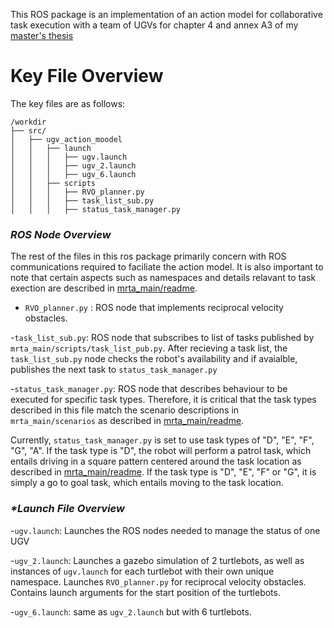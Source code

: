 This ROS package is an implementation of an action model for collaborative task execution with a team of UGVs for  chapter 4 and annex A3 of my [master's thesis](https://github.com/albud187/optimized_task_coord/blob/main/.thesis/Budiman_Alfa_2023_Thesis.pdf)


# Key File Overview

The key files are as follows:

```
/workdir
├── src/
│   ├── ugv_action_moodel
│   │   ├── launch
│   │   │   ├── ugv.launch
│   │   │   ├── ugv_2.launch
│   │   │   ├── ugv_6.launch
│   │   ├── scripts
│   │   │   ├── RVO_planner.py
│   │   │   ├── task_list_sub.py
│   │   │   ├── status_task_manager.py
```
### _**ROS Node Overview**_
The rest of the files in this ros package primarily concern with ROS communications required to faciliate the action model. It is also important to note that certain aspects such as namespaces and details relavant to task exection are described in [mrta_main/readme](https://github.com/albud187/optimized_task_coord/blob/main/src/mrta_main/README.md).

- `RVO_planner.py` : ROS node that implements reciprocal velocity obstacles.

-`task_list_sub.py`: ROS node that subscribes to list of tasks published by `mrta_main/scripts/task_list_pub.py`. After recieving a task list, the `task_list_sub.py` node checks the robot's availability and if avaialble, publishes the next task to `status_task_manager.py`

-`status_task_manager.py`: ROS node that describes behaviour to be executed for specific task types. Therefore, it is critical that the task types described in this file match the scenario descriptions in `mrta_main/scenarios` as described in [mrta_main/readme](https://github.com/albud187/optimized_task_coord/blob/main/src/mrta_main/README.md).

Currently, `status_task_manager.py` is set to use task types of "D", "E", "F", "G", "A". If the task type is "D", the robot will perform a patrol task, which entails driving in a square pattern centered around the task location as described in [mrta_main/readme](https://github.com/albud187/optimized_task_coord/blob/main/src/mrta_main/README.md). If the task type is  "D", "E", "F" or "G", it is simply a go to goal task, which entails moving to the task location.

### _**Launch File Overview*_

-`ugv.launch`: Launches the ROS nodes needed to manage the status of one UGV

-`ugv_2.launch`: Launches a gazebo simulation of 2 turtlebots, as well as instances of `ugv.launch` for each turtlebot with their own unique namespace. Launches `RVO_planner.py` for reciprocal velocity obstacles. Contains launch arguments for the start position of the turtlebots.

-`ugv_6.launch`: same as `ugv_2.launch` but with 6 turtlebots.


